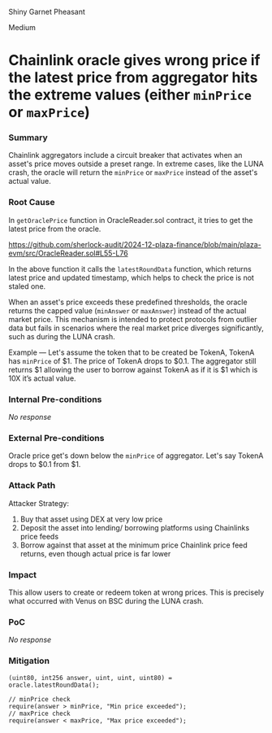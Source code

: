 Shiny Garnet Pheasant

Medium

# Chainlink oracle gives wrong price if the latest price from aggregator hits the extreme values (either `minPrice` or `maxPrice`)

### Summary

Chainlink aggregators include a circuit breaker that activates when an asset's price moves outside a preset range. In extreme cases, like the LUNA crash, the oracle will return the `minPrice` or `maxPrice` instead of the asset's actual value.

### Root Cause

In `getOraclePrice` function in OracleReader.sol contract, it tries to get the latest price from the oracle.

https://github.com/sherlock-audit/2024-12-plaza-finance/blob/main/plaza-evm/src/OracleReader.sol#L55-L76

In the above function it calls the `latestRoundData` function, which returns latest price and updated timestamp, which helps to check the price is not staled one.

When an asset's price exceeds these predefined thresholds, the oracle returns the capped value (`minAnswer` or `maxAnswer`) instead of the actual market price. This mechanism is intended to protect protocols from outlier data but fails in scenarios where the real market price diverges significantly, such as during the LUNA crash.

Example — Let's assume the token that to be created be TokenA, TokenA has `minPrice` of $1. The price of  TokenA drops to $0.1. The aggregator still returns $1 allowing the user to borrow against TokenA as if it is $1 which is 10X it’s actual value.

### Internal Pre-conditions

_No response_

### External Pre-conditions

Oracle price get's down below the `minPrice` of aggregator. Let's say TokenA drops to $0.1 from $1.

### Attack Path

Attacker Strategy:

1. Buy that asset using DEX at very low price
2. Deposit the asset into lending/ borrowing platforms using Chainlinks price feeds
3. Borrow against that asset at the minimum price Chainlink price feed returns, even though actual price is far lower

### Impact

This allow users to create or redeem token at wrong prices. This is precisely what occurred with Venus on BSC during the LUNA crash.

### PoC

_No response_

### Mitigation

```solidity
(uint80, int256 answer, uint, uint, uint80) = oracle.latestRoundData();

// minPrice check
require(answer > minPrice, "Min price exceeded");
// maxPrice check
require(answer < maxPrice, "Max price exceeded");

```